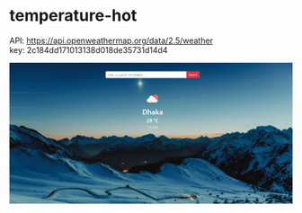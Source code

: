 # temperature-hot

API: https://api.openweathermap.org/data/2.5/weather <br>
key: 2c184dd171013138d018de35731d14d4


![](images/temperature-preview.png)
